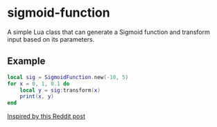 # sigmoid-function
A simple Lua class that can generate a Sigmoid function and transform input based on its parameters.

## Example
```lua
local sig = SigmoidFunction.new(-10, 5)
for x = 0, 1, 0.1 do
    local y = sig:transform(x)
    print(x, y)
end
```

[Inspired by this Reddit post](https://reddit.com/r/gamedev/comments/96f8jl/)